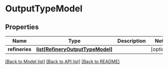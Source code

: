 # OutputTypeModel

## Properties
Name | Type | Description | Notes
------------ | ------------- | ------------- | -------------
**refineries** | [**list[RefineryOutputTypeModel]**](RefineryOutputTypeModel.md) |  | [optional] 

[[Back to Model list]](../README.md#documentation-for-models) [[Back to API list]](../README.md#documentation-for-api-endpoints) [[Back to README]](../README.md)

